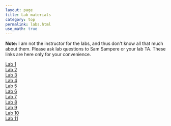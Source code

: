 ```yaml
---
layout: page
title: Lab materials 
category: top
permalink: labs.html
use_math: true
---
```


**Note:** I am not the instructor for the labs, and thus don't know all that much about them. Please ask lab questions to Sam Sampere or your lab TA. These links are here only for your convenience.

<a href="http://physicscourses.syr.edu/PHY221.16F/Labs/Lab1.pdf">Lab 1</a><br>
<a href="http://physicscourses.syr.edu/PHY221.16F/Labs/Lab2.pdf">Lab 2</a><br>
<a href="http://physicscourses.syr.edu/PHY221.16F/Labs/Lab3.pdf">Lab 3</a><br>
<a href="http://physicscourses.syr.edu/PHY221.16F/Labs/Lab4.pdf">Lab 4</a><br>
<a href="http://physicscourses.syr.edu/PHY221.16F/Labs/Lab5.pdf">Lab 5</a><br>
<a href="http://physicscourses.syr.edu/PHY221.16F/Labs/Lab6.pdf">Lab 6</a><br>
<a href="http://physicscourses.syr.edu/PHY221.16F/Labs/Lab7.pdf">Lab 7</a><br>
<a href="http://physicscourses.syr.edu/PHY221.16F/Labs/Lab8.pdf">Lab 8</a><br>
<a href="http://physicscourses.syr.edu/PHY221.16F/Labs/Lab9.pdf">Lab 9</a><br>
<a href="http://physicscourses.syr.edu/PHY221.16F/Labs/Lab10.pdf">Lab 10</a><br>
<a href="http://physicscourses.syr.edu/PHY221.16F/Labs/Lab11.pdf">Lab 11</a><br>

